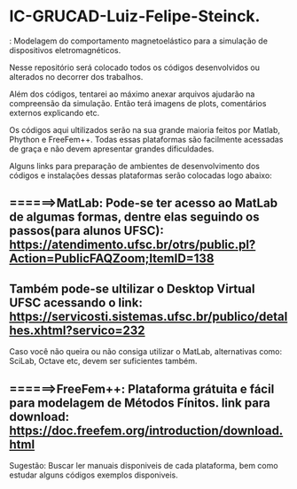 # IC-GRUCAD-Luiz-Felipe-Steinck.

: Modelagem do comportamento magnetoelástico para a simulação de dispositivos eletromagnéticos.

Nesse repositório será colocado todos os códigos desenvolvidos ou alterados no decorrer dos trabalhos. 

Além dos códigos, tentarei ao máximo anexar arquivos ajudarão na compreensão da simulação. Então terá imagens de plots, comentários externos explicando etc.

Os códigos aqui ultilizados serão na sua grande maioria feitos por Matlab, Phython e FreeFem++. Todas essas plataformas são facilmente acessadas de graça e não devem apresentar grandes dificuldades.


Alguns links para preparação de ambientes de desenvolvimento dos códigos e instalações dessas plataformas serão colocadas logo abaixo:


======>MatLab: Pode-se ter acesso ao MatLab de algumas formas, dentre elas seguindo os passos(para alunos UFSC):
 https://atendimento.ufsc.br/otrs/public.pl?Action=PublicFAQZoom;ItemID=138
----------------------------------------------------------------------------------------------------------------------------------

Também pode-se ultilizar o Desktop Virtual UFSC acessando o link: 
https://servicosti.sistemas.ufsc.br/publico/detalhes.xhtml?servico=232
----------------------------------------------------------------------------------------------------------------------------------
Caso você não queira ou não consiga utilizar o MatLab, alternativas como: SciLab, Octave etc, devem ser suficientes também.

======>FreeFem++: Plataforma grátuita e fácil para modelagem de Métodos Fínitos. 
link para download: https://doc.freefem.org/introduction/download.html
-----------------------------------------------------------------------------------------------------------------------------------


Sugestão: Buscar ler manuais disponiveis de cada plataforma, bem como estudar alguns códigos exemplos disponiveis. 
